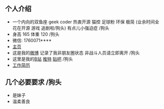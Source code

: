 ## 个人介绍
- 一个内向的双鱼座 geek coder 热衷开源 猫控 足球粉 环保 极简 (业余时间全花在开源 游戏 追剧啦/狗头) 有点儿小强迫症 /狗头
- 身高 165 体重 120 /狗头
- 微信: 1760071****
- [主页](https://github.com/hankai17)
- 这是我的[微博](机密) 记录了我非朋友圈状态 非战斗人员请立即离开 /狗头
- 这里是我的[B站](机密) [推特](机密) [贴吧](机密) /狗头
- [工作简历](https://github.com/hankai17/test/blob/master/resume/template.md) 

## 几个必要要求 /狗头
- 是妹子 
- 温柔善良
